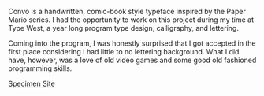 Convo is a handwritten, comic-book style typeface inspired by the Paper Mario series. I had the opportunity to work on this project during my time at Type West, a year long program type design, calligraphy, and lettering.

Coming into the program, I was honestly surprised that I got accepted in the first place considering I had little to no lettering background. What I did have, however, was a love of old video games and some good old fashioned programming skills.

<p class="links">
<a href="https://convo.design">Specimen Site</a>
</p>
